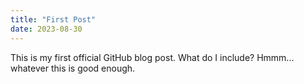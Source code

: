 ```yaml
---
title: "First Post"
date: 2023-08-30
---
```

This is my first official GitHub blog post. What do I include? Hmmm... whatever this is good enough.
